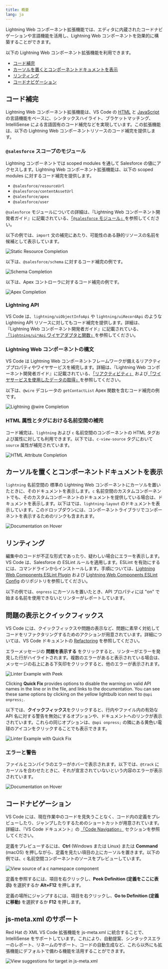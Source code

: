 ```yaml
---
title: 概要
lang: ja
---
```


Lightning Web コンポーネント拡張機能では、エディタに内蔵されたコードナビゲーションや言語機能を活用し、Lightning Web コンポーネントを効果的に構築することができます。

以下の Lightning Web コンポーネント拡張機能を利用できます。

- [コード補完](#)
- [カーソルを置くとコンポーネントドキュメントを表示](#)
- [リンティング](#)
- [コードナビゲーション](#)

## コード補完

Lightning Web コンポーネント拡張機能は、VS Code の [HTML](https://code.visualstudio.com/docs/languages/html) と [JavaScript](https://code.visualstudio.com/docs/languages/javascript) の言語機能をベースに、シンタックスハイライト、ブラケットマッチング、IntelliSense による言語固有のコード補完などを実現しています。この拡張機能は、以下の Lightning Web コンポーネントリソースのコード補完を提供します。

### `@salesforce` スコープのモジュール

Lightning コンポーネントでは scoped modules を通して Salesforce の値にアクセスします。Lightning Web コンポーネント拡張機能は、以下の scoped modules に対するコード補完を提供します。

- `@salesforce/resourceUrl`
- `@salesforce/contentAssetUrl`
- `@salesforce/apex`
- `@salesforce/user`

`@salesforce` モジュールについての詳細は、『Lightning Web コンポーネント開発者ガイド』に記載されている、[「`@salesforce` モジュール」](https://developer.salesforce.com/docs/component-library/documentation/ja-jp/lwc/lwc.reference_salesforce_modules)を参照してください。

以下の例では、`import` 文の補完にあたり、可能性のある静的リソースの名前を候補として表示しています。

![Static Resource Completion](./images/vscode_lwc_staticresource_trailhead.png)

以下は、`@salesforce/schema` に対するコード補完の例です。

![Schema Completion](./images/vscode_lwc_schema.png)

以下は、Apex コントローラに対するコード補完の例です。

![Apex Completion](./images/vscode_lwc_apex.png)

### Lightning API

VS Code は、`lightning/uiObjectInfoApi` や `lightning/uiRecordApi` のような Lightning API リソースに対してもコード補完を提供します。詳細は、『Lightning Web コンポーネント開発者ガイド』に記載されている、[「`lightning/ui*Api` ワイヤアダプタと関数」](https://developer.salesforce.com/docs/component-library/documentation/ja-jp/lwc/lwc.reference_ui_api)を参照してください。

### Lightning Web コンポーネントの構文

VS Code は Lightning Web コンポーネントフレームワークが備えるリアクティブプロパティやワイヤサービスを補完します。詳細は、『Lightning Web コンポーネント開発者ガイド』に記載されている、[「リアクティビティ」](https://developer.salesforce.com/docs/component-library/documentation/ja-jp/50.0/lwc/lwc.reactivity) および[「ワイヤサービスを使用したデータの取得」](https://developer.salesforce.com/docs/component-library/documentation/ja-jp/lwc/lwc.data_wire_service)を参照してください。

以下は、`@wire` デコレータの `getContactList` Apex 関数を含むコード補完の例です。

![Lightning @wire Completion](./images/vscode_lwc_wire.png)

### HTML 属性とタグにおける名前空間の補完

コード補完は、`lightning` および `c` 名前空間のコンポーネントの HTML タグおよび属性に対しても利用できます。以下では、`c-view-source` タグにおいて `source` 属性が補完されています。

![HTML Attribute Completion](./images/vscode_lwc_html_attr.png)

## カーソルを置くとコンポーネントドキュメントを表示

`lightning` 名前空間の 標準の Lightning Web コンポーネントにカーソルを置いたときに、そのドキュメントを表示します。`c` 名前空間のカスタムコンポーネントでも、そのカスタムコンポーネントのドキュメントを提供している場合は、ドキュメントを表示します。以下はでは、`lightning-layout` のドキュメントを表示しています。このドロップダウンには、コンポーネントライブラリでコンポーネントを表示するためのリンクも含まれます。

![Documentation on Hover](./images/vscode_lwc_hover.png)

## リンティング

編集中のコードが不正な形式であったり、疑わしい場合にエラーを表示します。VS Code は、Salesforce の ESLint ルールを適用します。ESLint を有効にするには、コマンドラインからインストールします。手順については、[Lightning Web Components ESLint Plugin](https://github.com/salesforce/eslint-plugin-lwc) および [Lightning Web Components ESLint Config](https://github.com/salesforce/eslint-config-lwc) のリポジトリを参照してください。

以下の例では、`onpress` にカーソルを置いたとき、API プロパティには "on" で始まる名前を使用できないとリンターがレポートしています。

## 問題の表示とクイックフィックス

VS Code には、クイックフィックスや問題の表示など、問題に素早く対処してコードをリファクタリングするためのアクションが用意されています。詳細については、VS Code ドキュメントの [Refactoring](https://code.visualstudio.com/docs/editor/refactoring) を参照してください。

エラーメッセージの **問題を表示する** をクリックすると、リンターがエラーを発見した行がハイライトされます。複数のエラーがあると表示されている場合は、メッセージの右上にある下矢印をクリックすると、他のエラーが表示されます。

![Linter Example with Peek](./images/vscode_lwc_peek.png)

Clicking **Quick Fix** provides options to disable the warning on valid API names in the line or in the file, and links to the documentation. You can see these same options by clicking on the yellow lightbulb icon next to `@api onpress;`.

以下では、**クイックフィックス**をクリックすると、行内やファイル内の有効な API 名に対する警告を無効にするオプションや、ドキュメントへのリンクが表示されています。これらの同じオプションは、`@api onpress;` の隣にある黄色い電球のアイコンをクリックすることでも表示できます。

![Linter Example with Quick Fix](./images/vscode_lwc_quickfix.png)

### エラーと警告

ファイルとコンパイラのエラーがホバーで表示されます。以下では、`@track` にカーソルを合わせたときに、それが宣言されていないという内容のエラーが表示されています。

![Documentation on Hover](./images/vscode_lwc_track.png)

## コードナビゲーション

VS Code には、現在作業中のコードを見失うことなく、コード内の定義をプレビューしたり、ジャンプしたりするためのショートカットが用意されています。詳細は、『VS Code ドキュメント』の [「Code Navigation」](https://code.visualstudio.com/docs/editor/editingevolved) セクションを参照してください。

定義をプレビューするには、**Ctrl** (Windows または Linux) または **Command** (macOS) を押しながら、定義を見たい項目の上にカーソルを置きます。以下の例では、`c` 名前空間コンポーネントのソースをプレビューしています。

![View source of a c namespace component](./images/vscode_lwc_commandhover.png)

定義を参照するには、項目を右クリックし、**Peek Definition (定義をここに表示)** を選択するか **Alt+F12** を押します。

定義の場所にジャンプするには、項目を右クリックし、**Go to Definition (定義に移動)** を選択するか **F12** を押します。

## js-meta.xml のサポート

Red Hat の XML VS Code 拡張機能を js-meta.xml に統合することで、IntelliSense をサポートしています。これにより、自動提案、シンタックスエラーのレポート、リネームのサポート、コードの自動生成など、これら以外にも拡張機能にデフォルトで備わる機能を活用することができます。

![View suggestions for target in js-meta.xml](./images/vscode-lwc-jsmeta-intellisense.png)
